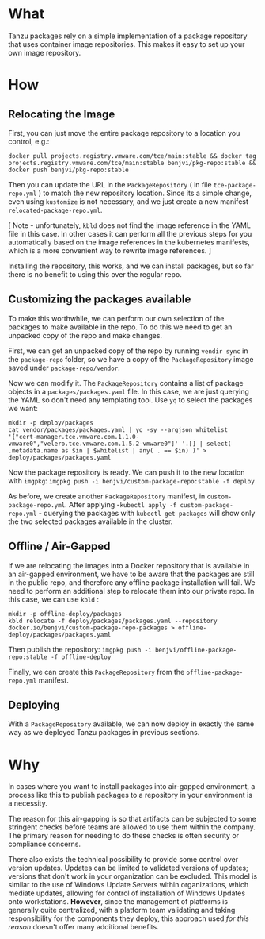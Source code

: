 
# What

Tanzu packages rely on a simple implementation of a package repository that uses container image repositories. This makes it easy to set up your own image repository.

# How

## Relocating the Image

First, you can just move the entire package repository to a location you control, e.g.:

`docker pull projects.registry.vmware.com/tce/main:stable && docker tag projects.registry.vmware.com/tce/main:stable benjvi/pkg-repo:stable && docker push benjvi/pkg-repo:stable`

Then you can update the URL in the `PackageRepository` ( in file `tce-package-repo.yml` ) to match the new repository location. Since its a simple change, even using `kustomize` is not necessary, and we just create a new manifest `relocated-package-repo.yml`.

\[ Note - unfortunately, `kbld` does not find the image reference in the YAML file in this case. In other cases it can perform all the previous steps for you automatically based on the image references in the kubernetes manifests, which is a more convenient way to rewrite image references. \]

Installing the repository, this works, and we can install packages, but so far there is no benefit to using this over the regular repo.

## Customizing the packages available

To make this worthwhile, we can perform our own selection of the packages to make available in the repo. To do this we need to get an unpacked copy of the repo and make changes.

First, we can get an unpacked copy of the repo by running `vendir sync` in the `package-repo` folder, so we have a copy of the `PackageRepository` image saved under `package-repo/vendor`.

Now we can modify it. The `PackageRepository` contains a list of package objects in a `packages/packages.yaml` file. In this case, we are just querying the YAML so don't need any templating tool. Use `yq` to select the packages we want:

```
mkdir -p deploy/packages
cat vendor/packages/packages.yaml | yq -sy --argjson whitelist '["cert-manager.tce.vmware.com.1.1.0-vmware0","velero.tce.vmware.com.1.5.2-vmware0"]' '.[] | select( .metadata.name as $in | $whitelist | any( . == $in) )' > deploy/packages/packages.yaml
```

Now the package repository is ready. We can push it to the new location with `imgpkg`:
`imgpkg push -i benjvi/custom-package-repo:stable -f deploy`

As before, we create another `PackageRepository` manifest, in `custom-package-repo.yml`. After applying -`kubectl apply -f custom-package-repo.yml` - querying the packages with `kubectl get packages` will show only the two selected packages available in the cluster.

## Offline / Air-Gapped

If we are relocating the images into a Docker repository that is available in an air-gapped environment, we have to be aware that the packages are still in the public repo, and therefore any offline package installation will fail. We need to perform an additional step to relocate them into our private repo. In this case, we can use `kbld` :

```
mkdir -p offline-deploy/packages
kbld relocate -f deploy/packages/packages.yaml --repository docker.io/benjvi/custom-package-repo-packages > offline-deploy/packages/packages.yaml
```
Then publish the repository:
`imgpkg push -i benjvi/offline-package-repo:stable -f offline-deploy`

Finally, we can create this `PackageRepository` from the `offline-package-repo.yml` manifest.

## Deploying

With a `PackageRepository` available, we can now deploy in exactly the same way as we deployed Tanzu packages in previous sections.

# Why

In cases where you want to install packages into air-gapped environment, a process like this to publish packages to a repository in your environment is a necessity.

The reason for this air-gapping is so that artifacts can be subjected to some stringent checks before teams are allowed to use them within the company. The primary reason for needing to do these checks is often security or compliance concerns.

There also exists the technical possibility to provide some control over version updates. Updates can be limited to validated versions of updates; versions that don't work in your organization can be excluded. This model is similar to the use of Windows Update Servers within organizations, which mediate updates, allowing for control of installation of Windows Updates onto workstations. __However__, since the management of platforms is generally quite centralized, with a platform team validating and taking responsibility for the components they deploy, this approach used *for this reason* doesn't offer many additional benefits. 

